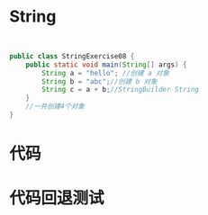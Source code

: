 # **String**

```java


public class StringExercise08 {
    public static void main(String[] args) {
        String a = "hello"; //创建 a 对象
        String b = "abc";//创建 b 对象
        String c = a + b;//StringBuilder String
    }
    //一共创建4个对象
}


```

# 代码

# 代码回退测试
